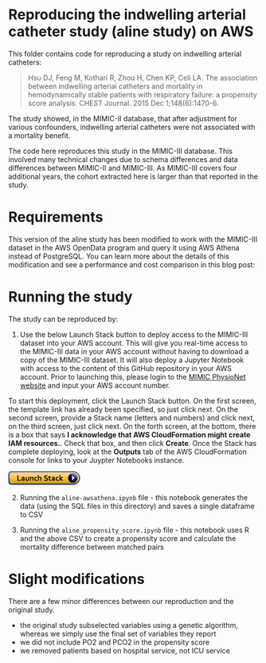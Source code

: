 # Reproducing the indwelling arterial catheter study (aline study) on AWS

This folder contains code for reproducing a study on indwelling arterial catheters:

> Hsu DJ, Feng M, Kothari R, Zhou H, Chen KP, Celi LA. The association between indwelling arterial catheters and mortality in hemodynamically stable patients with respiratory failure: a propensity score analysis. CHEST Journal. 2015 Dec 1;148(6):1470-6.

The study showed, in the MIMIC-II database, that after adjustment for various confounders, indwelling arterial catheters were not associated with a mortality benefit.

The code here reproduces this study in the MIMIC-III database. This involved many technical changes due to schema differences and data differences between MIMIC-II and MIMIC-III. As MIMIC-III covers four additional years, the cohort extracted here is larger than that reported in the study.

# Requirements

This version of the aline study has been modified to work with the MIMIC-III dataset in the AWS OpenData program and query it using AWS Athena instead of PostgreSQL.
You can learn more about the details of this modification and see a performance and cost comparison in this blog post:

# Running the study

The study can be reproduced by:

1. Use the below Launch Stack button to deploy access to the MIMIC-III dataset into your AWS account.  This will give you real-time access to the MIMIC-III data in your AWS account without having to download a copy of the MIMIC-III dataset.  It will also deploy a Jupyter Notebook with access to the content of this GitHub repository in your AWS account.    Prior to launching this, please login to the [MIMIC PhysioNet website](https://mimic.physionet.org/) and input your AWS account number.  

To start this deployment, click the Launch Stack button.  On the first screen, the template link has already been specified, so just click next.  On the second screen, provide a Stack name (letters and numbers) and click next, on the third screen, just click next.  On the forth screen, at the bottom, there is a box that says **I acknowledge that AWS CloudFormation might create IAM resources.**.  Check that box, and then click **Create**.  Once the Stack has complete deploying, look at the **Outputs** tab of the AWS CloudFormation console for links to your Juypter Notebooks instance.

[![cloudformation-launch-stack](../../buildmimic/aws-athena/cloudformation-launch-stack.png)](https://console.aws.amazon.com/cloudformation/home?region=us-east-1#/stacks/new?stackName=MIMIC&templateURL=https://aws-bigdata-blog.s3.amazonaws.com/artifacts/biomedical-informatics-studies/mimic-iii-athena.yaml)

2. Running the `aline-awsathena.ipynb` file - this notebook generates the data (using the SQL files in this directory) and saves a single dataframe to CSV

3. Running the `aline_propensity_score.ipynb` file - this notebook uses R and the above CSV to create a propensity score and calculate the mortality difference between matched pairs

# Slight modifications

There are a few minor differences between our reproduction and the original study.

* the original study subselected variables using a genetic algorithm, whereas we simply use the final set of variables they report
* we did not include PO2 and PCO2 in the propensity score
* we removed patients based on hospital service, not ICU service
